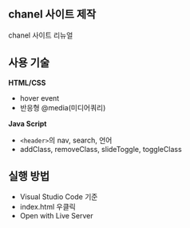 ## chanel 사이트 제작
chanel 사이트 리뉴얼

## 사용 기술

**HTML/CSS**
- hover event
- 반응형 @media(미디어쿼리)

**Java Script**
- `<header>`의 nav, search, 언어
- addClass, removeClass, slideToggle, toggleClass

## 실행 방법
- Visual Studio Code 기준
- index.html 우클릭
- Open with Live Server